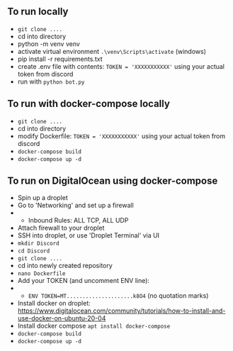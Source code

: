 ## To run locally

- ```git clone ....```
- cd into directory
- python -m venv venv
- activate virtual environment ```.\venv\Scripts\activate```  (windows)
- pip install -r requirements.txt
- create .env file with contents: ```TOKEN = 'XXXXXXXXXXX'``` using your actual token from discord
- run with ```python bot.py```

## To run with docker-compose locally

- ```git clone ....```
- cd into directory
- modify Dockerfile: ```TOKEN = 'XXXXXXXXXXX'``` using your actual token from discord
- ```docker-compose build```
- ```docker-compose up -d```

## To run on DigitalOcean using docker-compose

- Spin up a droplet
- Go to 'Networking' and set up a firewall
- - Inbound Rules: ALL TCP, ALL UDP
- Attach firewall to your droplet
- SSH into droplet, or use 'Droplet Terminal' via UI
- ```mkdir Discord```
- ```cd Discord```
- ```git clone ....```
- cd into newly created repository
- ```nano Dockerfile```
- Add your TOKEN (and uncomment ENV line):
- - ```ENV TOKEN=MT.....................k8O4``` (no quotation marks)
- Install docker on droplet: https://www.digitalocean.com/community/tutorials/how-to-install-and-use-docker-on-ubuntu-20-04
- Install docker compose ```apt install docker-compose```
- ```docker-compose build```
- ```docker-compose up -d```
